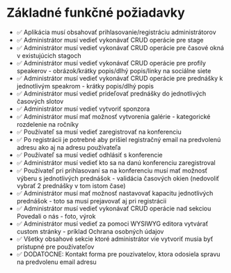 
<h1>Základné funkčné požiadavky</h1>
<ul>
  <li>✅ Aplikácia musí obsahovať prihlasovanie/registráciu administrátorov</li>
  <li>✅ Administrátor musí vedieť vykonávať CRUD operácie pre stage</li>
  <li>✅ Administrátor musí vedieť vykonávať CRUD operácie pre časové okná v existujúcich stagoch</li>
  <li>✅ Administrátor musí vedieť vykonávať CRUD operácie pre profily speakerov - obrázok/krátky popis/dlhý popis/linky na sociálne siete</li>
  <li>✅ Administrátor musí vedieť vykonávať CRUD operácie pre prednášky k jednotlivým speakrom - krátky popis/dlhý popis</li>
  <li>✅ Administrátor musí vedieť prideľovať prednášky do jednotlivých časových slotov</li>
  <li>✅ Administrátor musí vedieť vytvoriť sponzora </li>
  <li>✅ Administrátor musí mať možnosť vytvorenia galérie - kategorické rozdelenie na ročníky</li>
  <li>✅ Používateľ sa musí vedieť zaregistrovať na konferenciu </li>
  <li>✅ Po registrácii je potrebné aby prišiel registračný email na predvolenú adresu ako aj na adresu používateľa</li>
  <li>✅ Používateľ sa musí vedieť odhlásiť s konferencie</li>
  <li>✅ Administrátor musí vedieť kto sa na danú konferenciu zaregistroval</li>
  <li>✅ Používateľ pri prihlasovaní sa na konferenciu musí mať možnosť výberu s jednotlivých prednášok - validácia časových okien (nedovoliť vybrať 2 prednášky v tom istom čase)</li>
  <li>✅ Administrátor musí mať možnosť nastavovať kapacitu jednotlivých prednášok - toto sa musí prejavovať aj pri registrácii</li>
  <li>✅ Administrátor musí vedieť vykonávať CRUD operácie nad sekciou Povedali o nás - foto, výrok</li>
  <li>✅ Administrátor musí vedieť za pomoci WYSIWYG editora vytvárať custom stránky - príklad Ochrana osobných údajov</li>
  <li>✅ Všetky obsahové sekcie ktoré administrátor vie vytvoriť musia byť prístupné pre používateľov</li>
  <li>✅ DODATOCNE: Kontakt forma pre pouzivatelov, ktora odosiela spravu na predvolenu email adresu </li>
</ul>


